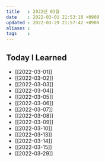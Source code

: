 ```yaml
---
title   : 2022년 03월 
date    : 2022-03-01 21:53:18 +0900
updated : 2022-03-29 21:57:42 +0900
aliases : 
tags    : 
---
```

## Today I Learned
- [[2022-03-01]]
- [[2022-03-02]]
- [[2022-03-03]]
- [[2022-03-04]]
- [[2022-03-05]]
- [[2022-03-06]]
- [[2022-03-07]]
- [[2022-03-08]]
- [[2022-03-09]]
- [[2022-03-10]]
- [[2022-03-13]]
- [[2022-03-14]]
- [[2022-03-15]]
- [[2022-03-29]]
